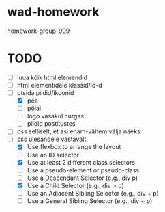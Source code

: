 # wad-homework
homework-group-999

# TODO
- [ ] luua kõik html elemendid
- [ ] html elementidele klassid/id-d
- [ ] otsida pildid/ikoonid
     - [x] pea
     - [ ] pöial
     - [ ] logo vasakul nurgas
     - [ ] pildid postitustes
- [ ] css selliselt, et asi enam-vähem välja näeks
- [ ] css ülesandele vastavalt
    - [x] Use flexbox to arrange the layout
    - [ ] Use an ID selector
    - [x] Use at least 2 different class selectors
    - [ ] Use a pseudo-element or pseudo-class
    - [ ] Use a Descendant Selector (e.g., div p)
    - [x] Use a Child Selector (e.g., div > p)
    - [ ] Use an Adjacent Sibling Selector (e.g., div + p)
    - [ ] Use a General Sibling Selector (e.g., div ~ p)
